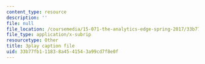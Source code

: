 ```yaml
---
content_type: resource
description: ''
file: null
file_location: /coursemedia/15-071-the-analytics-edge-spring-2017/33b77fb111838a4541543a99cd7f8e0f_UjbutTp3z3I.srt
file_type: application/x-subrip
resourcetype: Other
title: 3play caption file
uid: 33b77fb1-1183-8a45-4154-3a99cd7f8e0f
---
```

